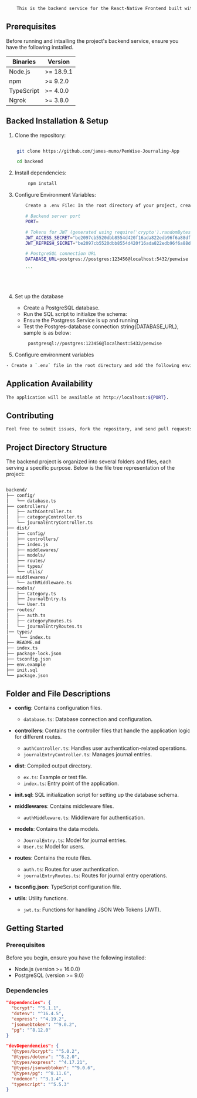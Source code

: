 <!-- # Penwise Journalling App

<div align="center">

```bash
    This React Native Expo app enables user authentication for signup and login, 
    facilitates management of journal entries including creation, editing, 
    and deletion with categorization options (e.g., Personal, Work, Travel),
    The app also offers a summary view of entries by selected periods, categories
    and allows users to update their username and password settings.
```
</div>

## Table of Contents

- [Prerequisites](#prerequisites)
- [App Installation and Running in Development Mode](#app-installation-and-running-in-development-mode)
- [Building the Application](#building-the-application)
- [Tests](#tests)
- [Project Directory Structure](#project-directory-structure)
- [Technologies Used](#technologies-used)
- [Contributing](#contributing)
- [License](#license)



## Prerequisites

Before setting up the project, ensure you have the following installed.
These are necessary for installing dependencies and running scripts specified
in the `package.json` for the React Native Expo app.

| Binaries      | Version    |
| ------------- | ---------- |
| Node.js       | >= 18.9.1  |
| npm           | >= 9.2.0   |
| Expo CLI      | >= 6.3.10  |
| TypeScript    | >= 4.0.0   |


## App Installation and Running in Development Mode

1. Clone the repository:

```sh
    git clone https://github.com/james-mumo/PenWise-Journaling-App.git
```

2. Navigate to the project directory:

```sh
    cd frontend
```

3. Setup Env Variables:

```sh
    # create a .env file and add the following variable:
    BASE_URL = <backend_url>
```

4. Install dependencies:

```sh
    npm install
```


5. Run the app in development mode:

```sh
    # Start the Expo Development Server 
    npx expo start

    # Ensure your Android device is connected via USB debugging
    npx expo start --android

    # Ensure your iOS device is connected via USB or open in simulator
    npx expo start --ios

    # To run on a device with the Expo-Go app ensure the device running
    # Expo-Go app is in the same network as your machine, then scan the qr code and hit {r} to refresh whenever you make changes.

```

## Building the Application

```bash

    # For building an Android APK:
    npx expo build:android

    # For building an iOS IPA file:
    npx expo build:ios

```


## Tests 

```bash

```




## Project Directory Structure

```bash
/frontend
├── app
│   ├── (auth)
│   │   ├── html.tsx
│   │   ├── _layout.tsx
│   │   └── search
│   ├── (tabs)
│   │   ├── not-found.jsx
│   │   └── index.tsx
│   └── index.tsx
├── assets
│   ├── adaptive-icon.png
│   ├── fonts
│   ├── icons
│   ├── splash.png
│   ├── favicon.png
│   └── icon.png
├── components
│   ├── AddCategoryModal.jsx
│   ├── CategoryCard.jsx
│   ├── CustomButton.jsx
│   ├── EmptyState.jsx
│   ├── FormContentField.jsx
│   ├── FormField.jsx
│   ├── InfoBox.jsx
│   ├── JournalEntryCard.jsx
│   ├── JournalEntryModal.jsx
│   ├── Loader.jsx
│   ├── SearchInput.jsx
│   └── index.js
├── constants
│   ├── icons.js
│   ├── images.js
│   └── index.js
├── context
│   └── GlobalProvider.js
├── hooks
│   ├── useCategories.jsx
│   ├── useColorScheme.web.ts
│   ├── useColorScheme.ts
│   ├── useDateTime.jsx
│   ├── useDateFormatter.ts
│   └── useThemeColor.ts
├── lib
│   ├── appwrite.js
│   └── useAppwrite.js
└── scripts
    └── reset-project.js
├── README.md
├── babel.config.js
├── expo-env.d.ts
├── tailwind.config.js
├── app.json
├── package-lock.json
├── tsconfig.json
├── twindConfig.js
├── package.json


```

## Technologies Used

```bash
    - Expo
    - @react-native-async-storage/async-storage
    - @react-native-community/datetimepicker
    - @react-native-picker/picker
    - @react-navigation/bottom-tabs
    - @react-navigation/native
    - axios
    - expo-document-picker
    - expo-linking
    - nativewind
    - react-native-animatable
    - react-native-appwrite
    - react-native-reanimated
    - react-navigation
    - @types/jest
    - tailwindcss
    - typescript
```

## Contributing

## License -->

<div align="center">

```bash
    This is the backend service for the React-Native Frontend built with Express.Js, Typescript and Postgres DB
```
</div>


## Prerequisites

Before running and intsalling the project's backend service, ensure you have the following installed.

| Binaries      | Version    |
| ------------- | ---------- |
| Node.js       | >= 18.9.1  |
| npm           | >= 9.2.0   |
| TypeScript    | >= 4.0.0   |
| Ngrok         | >= 3.8.0  |



## Backed Installation & Setup

1. Clone the repository:

```bash

    git clone https://github.com/james-mumo/PenWise-Journaling-App

    cd backend
```

2. Install dependencies:

   ```bash
        npm install
    ```

3. Configure Environment Variables:

    ```bash
        Create a .env File: In the root directory of your project, create a file named <.env> & add the following variables:
    ```
    ```bash
        # Backend server port
        PORT=

        # Tokens for JWT (generated using require('crypto').randomBytes(64).toString('hex'))
        JWT_ACCESS_SECRET="be2097cb5520dbb8554d420f16ada822edb96f6a88df175969bb41f84310d61d5c701a1100eab84629c26fa42e5eea667f7c7d323b62fbcc036df1e07696a6a5"
        JWT_REFRESH_SECRET="be2097cb5520dbb8554d420f16ada822edb96f6a88df175969bb41f84310d61d5c701a1100eab84629c26fa42e5eea667f7c7d323b62fbcc036df1e07696a6a5"

        # PostgreSQL connection URL
        DATABASE_URL=postgres://postgres:123456@localhost:5432/penwise

        ```





3. Set up the database

    - Create a PostgreSQL database.
    - Run the SQL script to initialize the schema:
    - Ensure the Postgress Service is up and running
    - Test the Postgres-database connection string{DATABASE_URL}, sample is as below:

   ```bash
        postgresql://postgres:123456@localhost:5432/penwise
    ```
     

4. Configure environment variables

```bash
- Create a `.env` file in the root directory and add the following environment variables (e.g., PORT, JWT_ACCESS_SECRET, JWT_REFRESH_SECRET, DATABASE_URL).
```

## Application Availability

```bash
The application will be available at http://localhost:${PORT}.
```

## Contributing

```bash
Feel free to submit issues, fork the repository, and send pull requests! This project is a take-home assignment that I am working on independently. However, if you are interested in the application, you are welcome to fork the repository and contribute to making it better.
```

<!-- ## License -->
<!-- 
```bash
    This project is licensed under the MIT License. See the LICENSE file for details.
``` -->



## Project Directory Structure

The backend project is organized into several folders and files, each serving a specific purpose. Below is the file tree representation of the project:

```bash

backend/
├── config/
│   └── database.ts
├── controllers/
│   ├── authController.ts
│   ├── categoryController.ts
│   └── journalEntryController.ts
├── dist/
│   ├── config/
│   ├── controllers/
│   ├── index.js
│   ├── middlewares/
│   ├── models/
│   ├── routes/
│   ├── types/
│   └── utils/
├── middlewares/
│   └── authMiddleware.ts
├── models/
│   ├── Category.ts
│   ├── JournalEntry.ts
│   └── User.ts
├── routes/
│   ├── auth.ts
│   ├── categoryRoutes.ts
│   └── journalEntryRoutes.ts
│── types/
│    └── index.ts
├── README.md
├── index.ts
├── package-lock.json
├── tsconfig.json
├── env.example
├── init.sql
└── package.json


```


## Folder and File Descriptions

- **config**: Contains configuration files.
  - `database.ts`: Database connection and configuration.

- **controllers**: Contains the controller files that handle the application logic for different routes.
  - `authController.ts`: Handles user authentication-related operations.
  - `journalEntryController.ts`: Manages journal entries.

- **dist**: Compiled output directory.
  - `ex.ts`: Example or test file.
  - `index.ts`: Entry point of the application.

- **init.sql**: SQL initialization script for setting up the database schema.

- **middlewares**: Contains middleware files.
  - `authMiddleware.ts`: Middleware for authentication.

- **models**: Contains the data models.
  - `JournalEntry.ts`: Model for journal entries.
  - `User.ts`: Model for users.

- **routes**: Contains the route files.
  - `auth.ts`: Routes for user authentication.
  - `journalEntryRoutes.ts`: Routes for journal entry operations.

- **tsconfig.json**: TypeScript configuration file.

- **utils**: Utility functions.
  - `jwt.ts`: Functions for handling JSON Web Tokens (JWT).

## Getting Started

### Prerequisites

Before you begin, ensure you have the following installed:

- Node.js (version >= 16.0.0)
- PostgreSQL (version >= 9.0)

### Dependencies

```json
"dependencies": {
  "bcrypt": "^5.1.1",
  "dotenv": "^16.4.5",
  "express": "^4.19.2",
  "jsonwebtoken": "^9.0.2",
  "pg": "^8.12.0"
}
```

```json
"devDependencies": {
  "@types/bcrypt": "^5.0.2",
  "@types/dotenv": "^8.2.0",
  "@types/express": "^4.17.21",
  "@types/jsonwebtoken": "^9.0.6",
  "@types/pg": "^8.11.6",
  "nodemon": "^3.1.4",
  "typescript": "^5.5.3"
}
```
